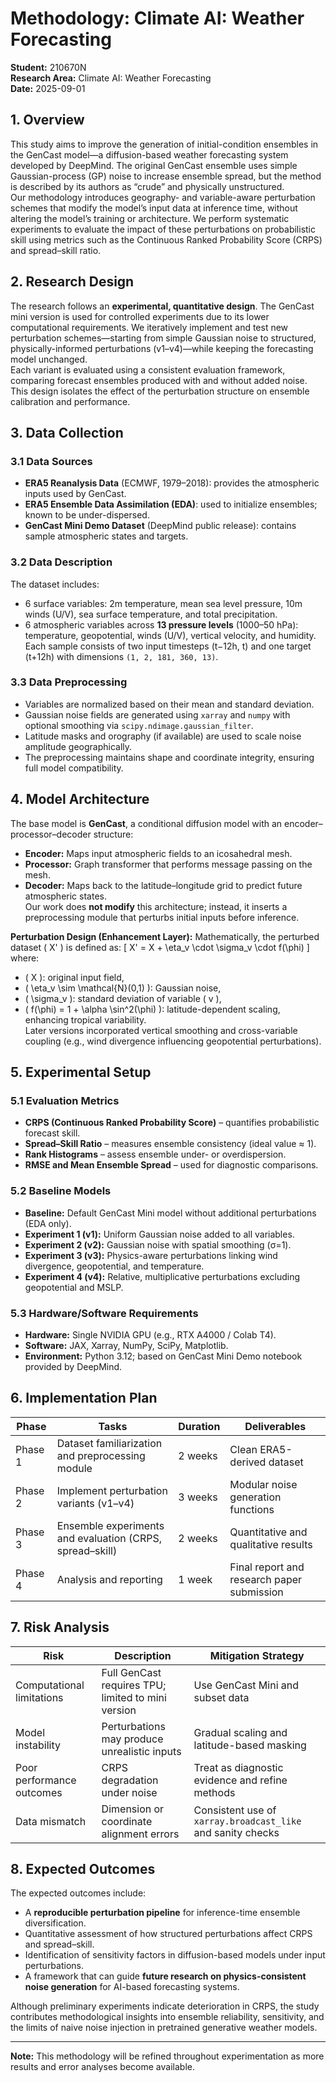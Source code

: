 # Methodology: Climate AI: Weather Forecasting

**Student:** 210670N  
**Research Area:** Climate AI: Weather Forecasting  
**Date:** 2025-09-01  

## 1. Overview

This study aims to improve the generation of initial-condition ensembles in the GenCast model—a diffusion-based weather forecasting system developed by DeepMind. The original GenCast ensemble uses simple Gaussian-process (GP) noise to increase ensemble spread, but the method is described by its authors as “crude” and physically unstructured.  
Our methodology introduces geography- and variable-aware perturbation schemes that modify the model’s input data at inference time, without altering the model’s training or architecture. We perform systematic experiments to evaluate the impact of these perturbations on probabilistic skill using metrics such as the Continuous Ranked Probability Score (CRPS) and spread–skill ratio.

## 2. Research Design

The research follows an **experimental, quantitative design**. The GenCast mini version is used for controlled experiments due to its lower computational requirements. We iteratively implement and test new perturbation schemes—starting from simple Gaussian noise to structured, physically-informed perturbations (v1–v4)—while keeping the forecasting model unchanged.  
Each variant is evaluated using a consistent evaluation framework, comparing forecast ensembles produced with and without added noise. This design isolates the effect of the perturbation structure on ensemble calibration and performance.

## 3. Data Collection

### 3.1 Data Sources
- **ERA5 Reanalysis Data** (ECMWF, 1979–2018): provides the atmospheric inputs used by GenCast.  
- **ERA5 Ensemble Data Assimilation (EDA)**: used to initialize ensembles; known to be under-dispersed.  
- **GenCast Mini Demo Dataset** (DeepMind public release): contains sample atmospheric states and targets.

### 3.2 Data Description
The dataset includes:
- 6 surface variables: 2m temperature, mean sea level pressure, 10m winds (U/V), sea surface temperature, and total precipitation.  
- 6 atmospheric variables across **13 pressure levels** (1000–50 hPa): temperature, geopotential, winds (U/V), vertical velocity, and humidity.  
Each sample consists of two input timesteps (t−12h, t) and one target (t+12h) with dimensions `(1, 2, 181, 360, 13)`.

### 3.3 Data Preprocessing
- Variables are normalized based on their mean and standard deviation.  
- Gaussian noise fields are generated using `xarray` and `numpy` with optional smoothing via `scipy.ndimage.gaussian_filter`.  
- Latitude masks and orography (if available) are used to scale noise amplitude geographically.  
- The preprocessing maintains shape and coordinate integrity, ensuring full model compatibility.

## 4. Model Architecture

The base model is **GenCast**, a conditional diffusion model with an encoder–processor–decoder structure:
- **Encoder:** Maps input atmospheric fields to an icosahedral mesh.  
- **Processor:** Graph transformer that performs message passing on the mesh.  
- **Decoder:** Maps back to the latitude–longitude grid to predict future atmospheric states.  
Our work does **not modify** this architecture; instead, it inserts a preprocessing module that perturbs initial inputs before inference.

**Perturbation Design (Enhancement Layer):**
Mathematically, the perturbed dataset \( X' \) is defined as:
\[
X' = X + \eta_v \cdot \sigma_v \cdot f(\phi)
\]
where:
- \( X \): original input field,  
- \( \eta_v \sim \mathcal{N}(0,1) \): Gaussian noise,  
- \( \sigma_v \): standard deviation of variable \( v \),  
- \( f(\phi) = 1 + \alpha \sin^2(\phi) \): latitude-dependent scaling, enhancing tropical variability.  
Later versions incorporated vertical smoothing and cross-variable coupling (e.g., wind divergence influencing geopotential perturbations).

## 5. Experimental Setup

### 5.1 Evaluation Metrics
- **CRPS (Continuous Ranked Probability Score)** – quantifies probabilistic forecast skill.  
- **Spread–Skill Ratio** – measures ensemble consistency (ideal value ≈ 1).  
- **Rank Histograms** – assess ensemble under- or overdispersion.  
- **RMSE and Mean Ensemble Spread** – used for diagnostic comparisons.

### 5.2 Baseline Models
- **Baseline:** Default GenCast Mini model without additional perturbations (EDA only).  
- **Experiment 1 (v1):** Uniform Gaussian noise added to all variables.  
- **Experiment 2 (v2):** Gaussian noise with spatial smoothing (σ=1).  
- **Experiment 3 (v3):** Physics-aware perturbations linking wind divergence, geopotential, and temperature.  
- **Experiment 4 (v4):** Relative, multiplicative perturbations excluding geopotential and MSLP.  

### 5.3 Hardware/Software Requirements
- **Hardware:** Single NVIDIA GPU (e.g., RTX A4000 / Colab T4).  
- **Software:** JAX, Xarray, NumPy, SciPy, Matplotlib.  
- **Environment:** Python 3.12; based on GenCast Mini Demo notebook provided by DeepMind.

## 6. Implementation Plan

| Phase | Tasks | Duration | Deliverables |
|-------|-------|----------|--------------|
| Phase 1 | Dataset familiarization and preprocessing module | 2 weeks | Clean ERA5-derived dataset |
| Phase 2 | Implement perturbation variants (v1–v4) | 3 weeks | Modular noise generation functions |
| Phase 3 | Ensemble experiments and evaluation (CRPS, spread–skill) | 2 weeks | Quantitative and qualitative results |
| Phase 4 | Analysis and reporting | 1 week | Final report and research paper submission |

## 7. Risk Analysis

| Risk | Description | Mitigation Strategy |
|------|--------------|---------------------|
| Computational limitations | Full GenCast requires TPU; limited to mini version | Use GenCast Mini and subset data |
| Model instability | Perturbations may produce unrealistic inputs | Gradual scaling and latitude-based masking |
| Poor performance outcomes | CRPS degradation under noise | Treat as diagnostic evidence and refine methods |
| Data mismatch | Dimension or coordinate alignment errors | Consistent use of `xarray.broadcast_like` and sanity checks |

## 8. Expected Outcomes

The expected outcomes include:
- A **reproducible perturbation pipeline** for inference-time ensemble diversification.  
- Quantitative assessment of how structured perturbations affect CRPS and spread–skill.  
- Identification of sensitivity factors in diffusion-based models under input perturbations.  
- A framework that can guide **future research on physics-consistent noise generation** for AI-based forecasting systems.  

Although preliminary experiments indicate deterioration in CRPS, the study contributes methodological insights into ensemble reliability, sensitivity, and the limits of naive noise injection in pretrained generative weather models.

---

**Note:** This methodology will be refined throughout experimentation as more results and error analyses become available.
